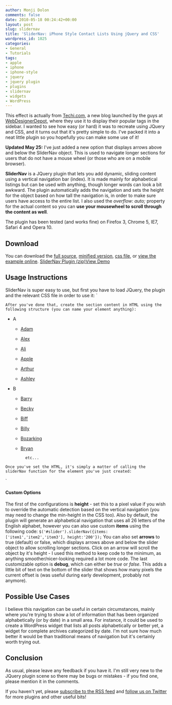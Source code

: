 ```yaml
---
author: Monji Dolon
comments: false
date: 2010-05-18 00:24:42+00:00
layout: post
slug: slidernav
title: 'SliderNav: iPhone Style Contact Lists Using jQuery and CSS'
wordpress_id: 1025
categories:
- General
- Tutorials
tags:
- apple
- iphone
- iphone-style
- jquery
- jquery plugin
- plugins
- slidernav
- widgets
- WordPress
---
```


This effect is actually from [Techi.com](http://techi.com/), a new blog launched by the guys at [WebDesignerDepot](http://webdesignerdepot.com/), where they use it to display their popular tags in the sidebar.  I wanted to see how easy (or hard) it was to recreate using JQuery and CSS, and it turns out that it's pretty simple to do.  I've packed it into a neat little plugin so you hopefully you can make some use of it!


**Updated May 25:** I've just added a new option that displays arrows above and below the SliderNav object.  This is used to navigate longer sections for users that do not have a mouse wheel (or those who are on a mobile browser).





**SliderNav** is a JQuery plugin that lets you add dynamic, sliding content using a vertical navigation bar (index).  It is made mainly for alphabetical listings but can be used with anything, though longer words can look a bit awkward.  The plugin automatically adds the navigation and sets the height for the object based on how tall the navigation is, in order to make sure users have access to the entire list.  I also used the _overflow: auto;_ property for the actual content so you can **use your mousewheel to scroll through the content as well**.

The plugin has been tested (and works fine) on Firefox 3, Chrome 5, IE7, Safari 4 and Opera 10.



## Download


You can download the [full source](http://devgrow.com/slidernav-jquery-plugin/slidernav.js), [minified version](http://devgrow.com/slidernav-jquery-plugin/slidernav-min.js), [css file](http://devgrow.com/slidernav-jquery-plugin/slidernav.css), or [view the example online](http://devgrow.com/slidernav-jquery-plugin).
[SliderNav Plugin (zip)](http://devgrow.com/slidernav-jquery-plugin/slidernav.zip)[View Demo](http://devgrow.com/slidernav-jquery-plugin)



## Usage Instructions


SliderNav is super easy to use, but first you have to load JQuery, the plugin and the relevant CSS file in order to use it:
`



`
After you've done that, create the section content in HTML using the following structure (you can name your element anything):
`










  * A


    * [Adam](/)


    * [Alex](/)


    * [Ali](/)


    * [Apple](/)


    * [Arthur](/)


    * [Ashley](/)





  * B


    * [Barry](/)


    * [Becky](/)


    * [Biff](/)


    * [Billy](/)


    * [Bozarking](/)


    * [Bryan](/)




            etc...







`
Once you've set the HTML, it's simply a matter of calling the sliderNav function for the element you've just created:
`

`



#### Custom Options


The first of the configurations is **height** - set this to a pixel value if you wish to override the automatic detection based on the vertical navigation (you may need to change the min-height in the CSS too).  Also by default, the plugin will generate an alphabetical navigation that uses all 26 letters of the English alphabet, however you can also use custom **items** using the following code:
`
    $('#slider').sliderNav({items:['item1','item2','item3'], height:'200'});
`
You can also set **arrows** to true (default) or false, which displays arrows above and below the slider object to allow scrolling longer sections.  Click on an arrow will scroll the object by it's height - I used this method to keep code to the minimum, as anything smoother/nicer-looking required a lot more code.  The last customizable option is **debug**, which can either be _true_ or _false_.  This adds a little bit of text on the bottom of the slider that shows how many pixels the current offset is (was useful during early development, probably not anymore).



## Possible Use Cases


I believe this navigation can be useful in certain circumstances, mainly where you're trying to show a lot of information that has been organized alphabetically (or by date) in a small area.  For instance, it could be used to create a WordPress widget that lists all posts alphabetically or better yet, a widget for complete archives categorized by date.  I'm not sure how much better it would be than traditional means of navigation but it's certainly worth trying out.



## Conclusion


As usual, please leave any feedback if you have it.  I'm still very new to the JQuery plugin scene so there may be bugs or mistakes - if you find one, please mention it in the comments.

If you haven't yet, please [subscribe to the RSS feed](http://feeds.feedburner.com/devgrow) and [follow us on Twitter](http://twitter.com/devgrowblog) for more plugins and other useful bits!
